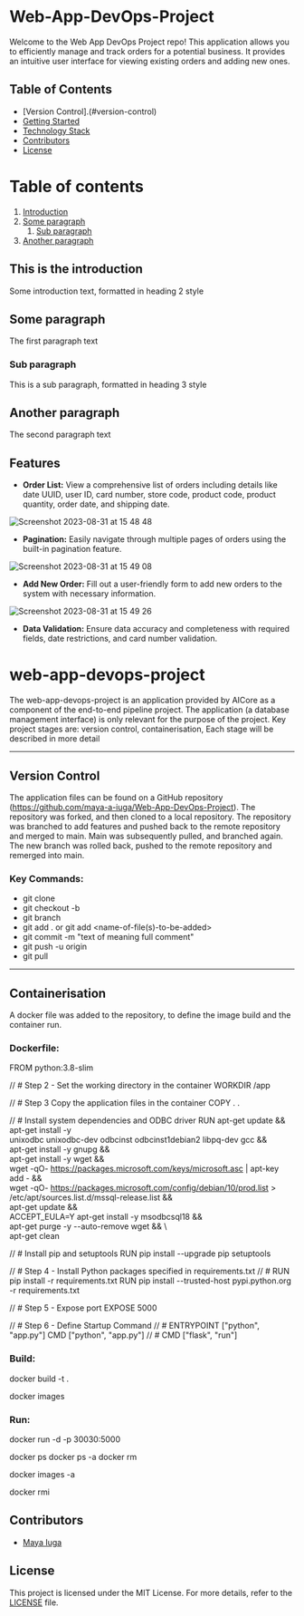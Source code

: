 # Web-App-DevOps-Project

Welcome to the Web App DevOps Project repo! This application allows you to efficiently manage and track orders for a potential business. It provides an intuitive user interface for viewing existing orders and adding new ones.

## Table of Contents

- [Version Control].(#version-control)
- [Getting Started](#getting-started)
- [Technology Stack](#technology-stack)
- [Contributors](#contributors)
- [License](#license)

# Table of contents
1. [Introduction](#introduction)
2. [Some paragraph](#paragraph1)
    1. [Sub paragraph](#subparagraph1)
3. [Another paragraph](#paragraph2)

## This is the introduction <a name="introduction"></a>
Some introduction text, formatted in heading 2 style

## Some paragraph <a name="paragraph1"></a>
The first paragraph text

### Sub paragraph <a name="subparagraph1"></a>
This is a sub paragraph, formatted in heading 3 style

## Another paragraph <a name="paragraph2"></a>
The second paragraph text


## Features

- **Order List:** View a comprehensive list of orders including details like date UUID, user ID, card number, store code, product code, product quantity, order date, and shipping date.
  
![Screenshot 2023-08-31 at 15 48 48](https://github.com/maya-a-iuga/Web-App-DevOps-Project/assets/104773240/3a3bae88-9224-4755-bf62-567beb7bf692)

- **Pagination:** Easily navigate through multiple pages of orders using the built-in pagination feature.
  
![Screenshot 2023-08-31 at 15 49 08](https://github.com/maya-a-iuga/Web-App-DevOps-Project/assets/104773240/d92a045d-b568-4695-b2b9-986874b4ed5a)

- **Add New Order:** Fill out a user-friendly form to add new orders to the system with necessary information.
  
![Screenshot 2023-08-31 at 15 49 26](https://github.com/maya-a-iuga/Web-App-DevOps-Project/assets/104773240/83236d79-6212-4fc3-afa3-3cee88354b1a)

- **Data Validation:** Ensure data accuracy and completeness with required fields, date restrictions, and card number validation.

# web-app-devops-project
The web-app-devops-project is an application provided by AICore as a component of the end-to-end pipeline project.
The application (a database management interface) is only relevant for the purpose of the project.
Key project stages are: version control, containerisation, 
Each stage will be described in more detail 
___
## Version Control
The application files can be found on a GitHub repository (https://github.com/maya-a-iuga/Web-App-DevOps-Project).
The repository was forked, and then cloned to a local repository. The repository was branched to add features and pushed back to the remote repository and merged to main. Main was subsequently pulled, and branched again. The new branch was rolled back, pushed to the remote repository and remerged into main.

### Key Commands: 
 - git clone <URI-of-repository>
 - git checkout -b <name-of-new-branch>
 - git branch
 - git add . or git add <name-of-file(s)-to-be-added>
 - git commit -m "text of meaning full comment"
  - git push -u origin <name-of-branch>
 - git pull
___
## Containerisation
A docker file was added to the repository, to define the image build and the container run.

### Dockerfile:

FROM python:3.8-slim

// # Step 2 - Set the working directory in the container
WORKDIR /app

// # Step 3 Copy the application files in the container
COPY . .

// # Install system dependencies and ODBC driver
RUN apt-get update && apt-get install -y \
    unixodbc unixodbc-dev odbcinst odbcinst1debian2 libpq-dev gcc && \
    apt-get install -y gnupg && \
    apt-get install -y wget && \
    wget -qO- https://packages.microsoft.com/keys/microsoft.asc | apt-key add - && \
    wget -qO- https://packages.microsoft.com/config/debian/10/prod.list > /etc/apt/sources.list.d/mssql-release.list && \
    apt-get update && \
    ACCEPT_EULA=Y apt-get install -y msodbcsql18 && \
    apt-get purge -y --auto-remove wget && \  
    apt-get clean

// # Install pip and setuptools
RUN pip install --upgrade pip setuptools

// # Step 4 - Install Python packages specified in requirements.txt
// # RUN pip install -r requirements.txt
RUN pip install --trusted-host pypi.python.org -r requirements.txt

// # Step 5 - Expose port 
EXPOSE 5000

// # Step 6 - Define Startup Command
// # ENTRYPOINT ["python", "app.py"]
CMD ["python", "app.py"]
// # CMD ["flask", "run"]


### Build:

docker build -t <image-name> .

docker images

### Run:

docker run -d -p 30030:5000 <image-name>

docker ps
docker ps -a
docker rm <container-id>

docker images -a

docker rmi <image-id>


## Contributors 

- [Maya Iuga]([https://github.com/yourusername](https://github.com/maya-a-iuga))

## License

This project is licensed under the MIT License. For more details, refer to the [LICENSE](LICENSE) file.
